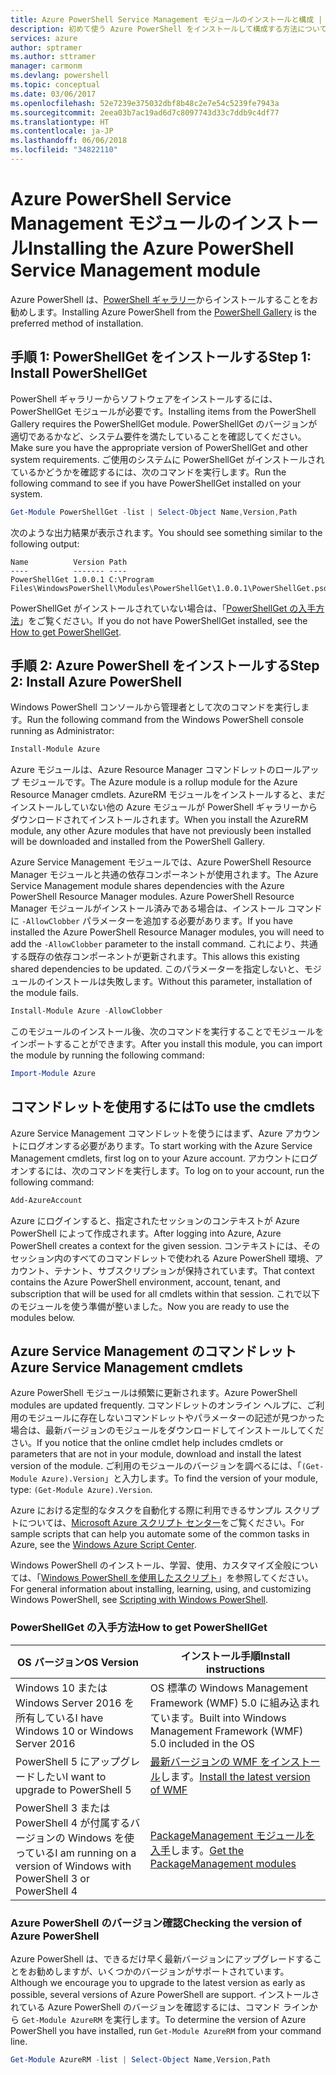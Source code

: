 ```yaml
---
title: Azure PowerShell Service Management モジュールのインストールと構成 | Microsoft Docs
description: 初めて使う Azure PowerShell をインストールして構成する方法について説明します。
services: azure
author: sptramer
ms.author: sttramer
manager: carmonm
ms.devlang: powershell
ms.topic: conceptual
ms.date: 03/06/2017
ms.openlocfilehash: 52e7239e375032dbf8b48c2e7e54c5239fe7943a
ms.sourcegitcommit: 2eea03b7ac19ad6d7c8097743d33c7ddb9c4df77
ms.translationtype: HT
ms.contentlocale: ja-JP
ms.lasthandoff: 06/06/2018
ms.locfileid: "34822110"
---
```

# <a name="installing-the-azure-powershell-service-management-module"></a><span data-ttu-id="b5d34-103">Azure PowerShell Service Management モジュールのインストール</span><span class="sxs-lookup"><span data-stu-id="b5d34-103">Installing the Azure PowerShell Service Management module</span></span>

<span data-ttu-id="b5d34-104">Azure PowerShell は、[PowerShell ギャラリー](https://www.powershellgallery.com/)からインストールすることをお勧めします。</span><span class="sxs-lookup"><span data-stu-id="b5d34-104">Installing Azure PowerShell from the [PowerShell Gallery](https://www.powershellgallery.com/) is the preferred method of installation.</span></span>

## <a name="step-1-install-powershellget"></a><span data-ttu-id="b5d34-105">手順 1: PowerShellGet をインストールする</span><span class="sxs-lookup"><span data-stu-id="b5d34-105">Step 1: Install PowerShellGet</span></span>

<span data-ttu-id="b5d34-106">PowerShell ギャラリーからソフトウェアをインストールするには、PowerShellGet モジュールが必要です。</span><span class="sxs-lookup"><span data-stu-id="b5d34-106">Installing items from the PowerShell Gallery requires the PowerShellGet module.</span></span> <span data-ttu-id="b5d34-107">PowerShellGet のバージョンが適切であるかなど、システム要件を満たしていることを確認してください。</span><span class="sxs-lookup"><span data-stu-id="b5d34-107">Make sure you have the appropriate version of PowerShellGet and other system requirements.</span></span> <span data-ttu-id="b5d34-108">ご使用のシステムに PowerShellGet がインストールされているかどうかを確認するには、次のコマンドを実行します。</span><span class="sxs-lookup"><span data-stu-id="b5d34-108">Run the following command to see if you have PowerShellGet installed on your system.</span></span>

```powershell
Get-Module PowerShellGet -list | Select-Object Name,Version,Path
```

<span data-ttu-id="b5d34-109">次のような出力結果が表示されます。</span><span class="sxs-lookup"><span data-stu-id="b5d34-109">You should see something similar to the following output:</span></span>

```
Name          Version Path
----          ------- ----
PowerShellGet 1.0.0.1 C:\Program Files\WindowsPowerShell\Modules\PowerShellGet\1.0.0.1\PowerShellGet.psd1
```

<span data-ttu-id="b5d34-110">PowerShellGet がインストールされていない場合は、「[PowerShellGet の入手方法](#how-to-get-powershellget)」をご覧ください。</span><span class="sxs-lookup"><span data-stu-id="b5d34-110">If you do not have PowerShellGet installed, see the [How to get PowerShellGet](#how-to-get-powershellget).</span></span>

## <a name="step-2-install-azure-powershell"></a><span data-ttu-id="b5d34-111">手順 2: Azure PowerShell をインストールする</span><span class="sxs-lookup"><span data-stu-id="b5d34-111">Step 2: Install Azure PowerShell</span></span>

<span data-ttu-id="b5d34-112">Windows PowerShell コンソールから管理者として次のコマンドを実行します。</span><span class="sxs-lookup"><span data-stu-id="b5d34-112">Run the following command from the Windows PowerShell console running as Administrator:</span></span>

```powershell
Install-Module Azure
```

<span data-ttu-id="b5d34-113">Azure モジュールは、Azure Resource Manager コマンドレットのロールアップ モジュールです。</span><span class="sxs-lookup"><span data-stu-id="b5d34-113">The Azure module is a rollup module for the Azure Resource Manager cmdlets.</span></span> <span data-ttu-id="b5d34-114">AzureRM モジュールをインストールすると、まだインストールしていない他の Azure モジュールが PowerShell ギャラリーからダウンロードされてインストールされます。</span><span class="sxs-lookup"><span data-stu-id="b5d34-114">When you install the AzureRM module, any other Azure modules that have not previously been installed will be downloaded and installed from the PowerShell Gallery.</span></span>

<span data-ttu-id="b5d34-115">Azure Service Management モジュールでは、Azure PowerShell Resource Manager モジュールと共通の依存コンポーネントが使用されます。</span><span class="sxs-lookup"><span data-stu-id="b5d34-115">The Azure Service Management module shares dependencies with the Azure PowerShell Resource Manager modules.</span></span> <span data-ttu-id="b5d34-116">Azure PowerShell Resource Manager モジュールがインストール済みである場合は、インストール コマンドに `-AllowClobber` パラメーターを追加する必要があります。</span><span class="sxs-lookup"><span data-stu-id="b5d34-116">If you have installed the Azure PowerShell Resource Manager modules, you will need to add the `-AllowClobber` parameter to the install command.</span></span> <span data-ttu-id="b5d34-117">これにより、共通する既存の依存コンポーネントが更新されます。</span><span class="sxs-lookup"><span data-stu-id="b5d34-117">This allows this existing shared dependencies to be updated.</span></span> <span data-ttu-id="b5d34-118">このパラメーターを指定しないと、モジュールのインストールは失敗します。</span><span class="sxs-lookup"><span data-stu-id="b5d34-118">Without this parameter, installation of the module fails.</span></span>

```powershell
Install-Module Azure -AllowClobber
```

<span data-ttu-id="b5d34-119">このモジュールのインストール後、次のコマンドを実行することでモジュールをインポートすることができます。</span><span class="sxs-lookup"><span data-stu-id="b5d34-119">After you install this module, you can import the module by running the following command:</span></span>

```powershell
Import-Module Azure
```

## <a name="to-use-the-cmdlets"></a><span data-ttu-id="b5d34-120">コマンドレットを使用するには</span><span class="sxs-lookup"><span data-stu-id="b5d34-120">To use the cmdlets</span></span>

<span data-ttu-id="b5d34-121">Azure Service Management コマンドレットを使うにはまず、Azure アカウントにログオンする必要があります。</span><span class="sxs-lookup"><span data-stu-id="b5d34-121">To start working with the Azure Service Management cmdlets, first log on to your Azure account.</span></span> <span data-ttu-id="b5d34-122">アカウントにログオンするには、次のコマンドを実行します。</span><span class="sxs-lookup"><span data-stu-id="b5d34-122">To log on to your account, run the following command:</span></span>

```powershell
Add-AzureAccount
```

<span data-ttu-id="b5d34-123">Azure にログインすると、指定されたセッションのコンテキストが Azure PowerShell によって作成されます。</span><span class="sxs-lookup"><span data-stu-id="b5d34-123">After logging into Azure, Azure PowerShell creates a context for the given session.</span></span> <span data-ttu-id="b5d34-124">コンテキストには、そのセッション内のすべてのコマンドレットで使われる Azure PowerShell 環境、アカウント、テナント、サブスクリプションが保持されています。</span><span class="sxs-lookup"><span data-stu-id="b5d34-124">That context contains the Azure PowerShell environment, account, tenant, and subscription that will be used for all cmdlets within that session.</span></span> <span data-ttu-id="b5d34-125">これで以下のモジュールを使う準備が整いました。</span><span class="sxs-lookup"><span data-stu-id="b5d34-125">Now you are ready to use the modules below.</span></span>

## <a name="azure-service-management-cmdlets"></a><span data-ttu-id="b5d34-126">Azure Service Management のコマンドレット</span><span class="sxs-lookup"><span data-stu-id="b5d34-126">Azure Service Management cmdlets</span></span>

<span data-ttu-id="b5d34-127">Azure PowerShell モジュールは頻繁に更新されます。</span><span class="sxs-lookup"><span data-stu-id="b5d34-127">Azure PowerShell modules are updated frequently.</span></span> <span data-ttu-id="b5d34-128">コマンドレットのオンライン ヘルプに、ご利用のモジュールに存在しないコマンドレットやパラメーターの記述が見つかった場合は、最新バージョンのモジュールをダウンロードしてインストールしてください。</span><span class="sxs-lookup"><span data-stu-id="b5d34-128">If you notice that the online cmdlet help includes cmdlets or parameters that are not in your module, download and install the latest version of the module.</span></span> <span data-ttu-id="b5d34-129">ご利用のモジュールのバージョンを調べるには、「`(Get-Module Azure).Version`」と入力します。</span><span class="sxs-lookup"><span data-stu-id="b5d34-129">To find the version of your module, type: `(Get-Module Azure).Version`.</span></span>

<span data-ttu-id="b5d34-130">Azure における定型的なタスクを自動化する際に利用できるサンプル スクリプトについては、[Microsoft Azure スクリプト センター](http://www.windowsazure.com/documentation/scripts/)をご覧ください。</span><span class="sxs-lookup"><span data-stu-id="b5d34-130">For sample scripts that can help you automate some of the common tasks in Azure, see the [Windows Azure Script Center](http://www.windowsazure.com/documentation/scripts/).</span></span>

<span data-ttu-id="b5d34-131">Windows PowerShell のインストール、学習、使用、カスタマイズ全般については、「[Windows PowerShell を使用したスクリプト](http://go.microsoft.com/fwlink/p/?linkid=320210)」を参照してください。</span><span class="sxs-lookup"><span data-stu-id="b5d34-131">For general information about installing, learning, using, and customizing Windows PowerShell, see [Scripting with Windows PowerShell](http://go.microsoft.com/fwlink/p/?linkid=320210).</span></span>

### <a name="how-to-get-powershellget"></a><span data-ttu-id="b5d34-132">PowerShellGet の入手方法</span><span class="sxs-lookup"><span data-stu-id="b5d34-132">How to get PowerShellGet</span></span>

|<span data-ttu-id="b5d34-133">OS バージョン</span><span class="sxs-lookup"><span data-stu-id="b5d34-133">OS Version</span></span>|<span data-ttu-id="b5d34-134">インストール手順</span><span class="sxs-lookup"><span data-stu-id="b5d34-134">Install instructions</span></span>|
|---|---|
|<span data-ttu-id="b5d34-135">Windows 10 または Windows Server 2016 を所有している</span><span class="sxs-lookup"><span data-stu-id="b5d34-135">I have Windows 10 or Windows Server 2016</span></span>|<span data-ttu-id="b5d34-136">OS 標準の Windows Management Framework (WMF) 5.0 に組み込まれています。</span><span class="sxs-lookup"><span data-stu-id="b5d34-136">Built into Windows Management Framework (WMF) 5.0 included in the OS</span></span>|
|<span data-ttu-id="b5d34-137">PowerShell 5 にアップグレードしたい</span><span class="sxs-lookup"><span data-stu-id="b5d34-137">I want to upgrade to PowerShell 5</span></span>|<span data-ttu-id="b5d34-138">[最新バージョンの WMF をインストール](https://www.microsoft.com/en-us/download/details.aspx?id=54616)します。</span><span class="sxs-lookup"><span data-stu-id="b5d34-138">[Install the latest version of WMF](https://www.microsoft.com/en-us/download/details.aspx?id=54616)</span></span>|
|<span data-ttu-id="b5d34-139">PowerShell 3 または PowerShell 4 が付属するバージョンの Windows を使っている</span><span class="sxs-lookup"><span data-stu-id="b5d34-139">I am running on a version of Windows with PowerShell 3 or PowerShell 4</span></span>|<span data-ttu-id="b5d34-140">[PackageManagement モジュールを入手](http://go.microsoft.com/fwlink/?LinkID=746217)します。</span><span class="sxs-lookup"><span data-stu-id="b5d34-140">[Get the PackageManagement modules](http://go.microsoft.com/fwlink/?LinkID=746217)</span></span>|

<a id="helpmechoose"></a>
### <a name="checking-the-version-of-azure-powershell"></a><span data-ttu-id="b5d34-141">Azure PowerShell のバージョン確認</span><span class="sxs-lookup"><span data-stu-id="b5d34-141">Checking the version of Azure PowerShell</span></span>

<span data-ttu-id="b5d34-142">Azure PowerShell は、できるだけ早く最新バージョンにアップグレードすることをお勧めしますが、いくつかのバージョンがサポートされています。</span><span class="sxs-lookup"><span data-stu-id="b5d34-142">Although we encourage you to upgrade to the latest version as early as possible, several versions of Azure PowerShell are support.</span></span> <span data-ttu-id="b5d34-143">インストールされている Azure PowerShell のバージョンを確認するには、コマンド ラインから `Get-Module AzureRM` を実行します。</span><span class="sxs-lookup"><span data-stu-id="b5d34-143">To determine the version of Azure PowerShell you have installed, run `Get-Module AzureRM` from your command line.</span></span>

```powershell
Get-Module AzureRM -list | Select-Object Name,Version,Path
```
